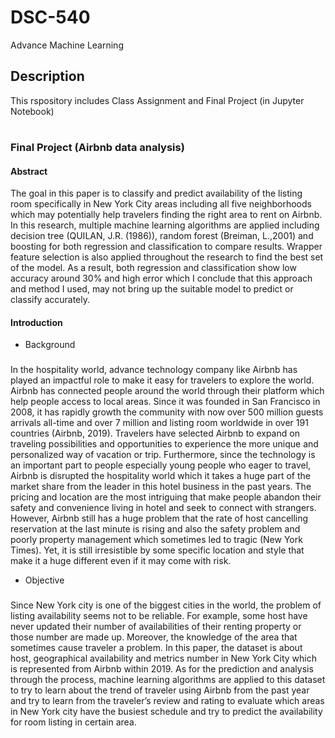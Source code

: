 # DSC-540
Advance Machine Learning
## Description
This rspository includes Class Assignment and Final Project (in Jupyter Notebook)
#

### Final Project (Airbnb data analysis)

#### Abstract
The goal in this paper is to classify and predict availability of the listing room specifically in
New York City areas including all five neighborhoods which may potentially help travelers
finding the right area to rent on Airbnb. In this research, multiple machine learning
algorithms are applied including decision tree (QUILAN, J.R. (1986)), random forest
(Breiman, L.,2001) and boosting for both regression and classification to compare results.
Wrapper feature selection is also applied throughout the research to find the best set of the
model. As a result, both regression and classification show low accuracy around 30% and
high error which I conclude that this approach and method I used, may not bring up the
suitable model to predict or classify accurately.
#### Introduction
 - Background 
###
In the hospitality world, advance technology company like Airbnb has played an impactful
role to make it easy for travelers to explore the world. Airbnb has connected people around
the world through their platform which help people access to local areas. Since it was
founded in San Francisco in 2008, it has rapidly growth the community with now over 500
million guests arrivals all-time and over 7 million and listing room worldwide in over 191
countries (Airbnb, 2019). Travelers have selected Airbnb to expand on traveling possibilities
and opportunities to experience the more unique and personalized way of vacation or trip.
Furthermore, since the technology is an important part to people especially young people
who eager to travel, Airbnb is disrupted the hospitality world which it takes a huge part of the
market share from the leader in this hotel business in the past years.
The pricing and location are the most intriguing that make people abandon their safety and
convenience living in hotel and seek to connect with strangers. However, Airbnb still has a
huge problem that the rate of host cancelling reservation at the last minute is rising and also
the safety problem and poorly property management which sometimes led to tragic (New
York Times). Yet, it is still irresistible by some specific location and style that make it a huge
different even if it may come with risk.
 - Objective
###
Since New York city is one of the biggest cities in the world, the problem of listing
availability seems not to be reliable. For example, some host have never updated their
number of availabilities of their renting property or those number are made up. Moreover, the
knowledge of the area that sometimes cause traveler a problem.
In this paper, the dataset is about host, geographical availability and metrics number in New
York City which is represented from Airbnb within 2019. As for the prediction and analysis
through the process, machine learning algorithms are applied to this dataset to try to learn
about the trend of traveler using Airbnb from the past year and try to learn from the traveler’s
review and rating to evaluate which areas in New York city have the busiest schedule and try
to predict the availability for room listing in certain area.
